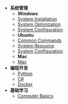 <!-- docs/_sidebar.md -->
* **系统管理**
  * **Windows**
  * [System Installation](System_Management/Windows/system_installation.md)
  * [System Optimization](System_Management/Windows/system_optimization.md)
  * [System Configuration](System_Management/Windows/system_configuration.md)
  * **Ubuntu**
  * [Common Commands](System_Management/Ubuntu/common_commands.md)  
  * [System Resource](System_Management/Ubuntu/system_resource.md)
  * [System Configuration](System_Management/Ubuntu/system_configuration.md)
  * **Mac**
  * [Mac](System_Management/)
* **编程开发**
  * [Python](Programming_Development/Python.md)
  * [C#](Programming_Development/C#)
  * [Docker]()
* **基础学习**
  * [Computer Basics](Basic_Learning/computer_basics.md)